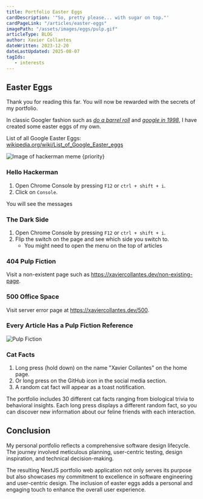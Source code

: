 ```yaml
---
title: Portfolio Easter Eggs
cardDescription: '"So, pretty please... with sugar on top."'
cardPageLink: "/articles/easter-eggs"
imagePath: "/assets/images/eggs/pulp.gif"
articleType: BLOG
author: Xavier Collantes
dateWritten: 2023-12-20
dateLastUpdated: 2025-08-07
tagIds:
   - interests
---
```


## Easter Eggs

Thank you for reading this far. You will now be rewarded with the secrets of my
portfolio.

In classic Googler fashion such as [_do a barrel
roll_](https://www.google.com/search?q=do+a+barrel+roll) and [_google in
1998_](https://www.google.com/search?q=google+in+1998), I have created some
easter eggs of my own.

List of all Google Easter Eggs:
[wikipedia.org/wiki/List_of_Google_Easter_eggs](https://en.wikipedia.org/wiki/List_of_Google_Easter_eggs)

![Image of hackerman meme {priority}](/assets/images/portfolio/hackerman.webp)

### Hello Hackerman

1. Open Chrome Console by pressing `F12` or `ctrl + shift + i`.
1. Click on `Console`.

You will see the messages

### The Dark Side

1. Open Chrome Console by pressing `F12` or `ctrl + shift + i`.
1. Flip the switch on the page and see which side you switch to.
   - You might need to open the menu on the top of articles

### 404 Pulp Fiction

Visit a non-existent page such as
<https://xaviercollantes.dev/non-existing-page>.

### 500 Office Space

Visit server error page at <https://xaviercollantes.dev/500>.

### Every Article Has a Pulp Fiction Reference

![Pulp Fiction](/assets/images/eggs/pulp.gif)

### Cat Facts

1. Long press (hold down) on the name "Xavier Collantes" on the home page.
1. Or long press on the GitHub icon in the social media section.
1. A random cat fact will appear as a toast notification.

The portfolio includes 30 different cat facts ranging from biological trivia to
behavioral insights. Each long press displays a different random fact, so you
can discover new information about our feline friends with each interaction.

## Conclusion

My personal portfolio reflects a comprehensive software design lifecycle. The
journey involved meticulous planning, user-centric testing, design inspiration,
and technical decision-making.

The resulting NextJS portfolio web application not only serves its purpose but
also showcases my commitment to excellence in software engineering and
user-centric design. The inclusion of easter eggs adds a personal and engaging
touch to enhance the overall user experience.
